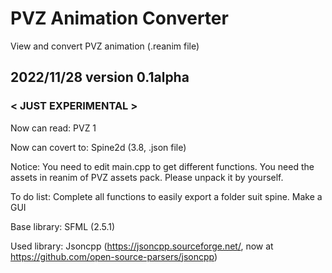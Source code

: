 # PVZ Animation Converter
 View and convert PVZ animation (.reanim file)
 
## 2022/11/28 version 0.1alpha
### < JUST EXPERIMENTAL >
 
Now can read:
 PVZ 1

Now can covert to:
 Spine2d (3.8, .json file)
 
Notice:
 You need to edit main.cpp to get different functions.
 You need the assets in reanim of PVZ assets pack. Please unpack it by yourself.
 
To do list:
 Complete all functions to easily export a folder suit spine.
 Make a GUI

Base library:
 SFML (2.5.1)

Used library:
 Jsoncpp (https://jsoncpp.sourceforge.net/, now at https://github.com/open-source-parsers/jsoncpp)
 
